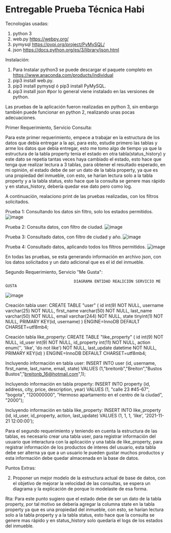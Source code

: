 # Entregable Prueba Técnica Habi

Tecnologías usadas:
1. python 3
2. web.py  https://webpy.org/
3. pymysql  https://pypi.org/project/PyMySQL/
4. json  https://docs.python.org/es/3/library/json.html

Instalación:
1. Para Instalar python3 se puede descargar el paquete completo en https://www.anaconda.com/products/individual 
2. pip3 install web.py.
3. pip3 install pymysql ó pip3 install PyMySQL.
4. pip3 install json  #por lo general viene instalado en las versiones de python.

Las pruebas de la aplicación fueron realizadas en python 3, sin embargo también puede funcionar en python 2, realizando unas pocas adecuaciones.

Primer Requerimiento, Servicio Consulta:

Para este primer requerimiento, empece a trabajar en la estructura de los datos que debía entregar a la api, para esto, estudie primero las tablas y arme los datos que debía entregar, esto me tomo algo de tiempo ya que la estructura de la tabla property tenía el estado en otra tabla(status_history) y este dato se repetia tantas veces haya cambiado el estado, esto hace que tenga que realizar lectura a 3 tablas, para obtener el resultado esperado, en mi opinión, el estado debe de ser un dato de la tabla property, ya que es una propiedad del inmueble, con esto, se harían lectura solo a la tabla property y a la tabla status, esto hace que la consulta se genere mas rápido y en status_history, debería quedar ese dato pero como log.

A continuación, realaciono print de las pruebas realizadas, con los filtros solicitados.

Prueba 1: Consultando los datos sin filtro, solo los estados permitidos.
![image](https://user-images.githubusercontent.com/94751889/142778745-22c41134-9cfa-4231-96e1-485d8f1ac238.png)

Prueba 2: Consulta datos, con filtro de ciudad.
![image](https://user-images.githubusercontent.com/94751889/142778786-da41ae5d-7b2f-4a3e-a8e3-06e824cfb596.png)

Prueba 3: Consultado datos, con filtro de ciudad y año.
![image](https://user-images.githubusercontent.com/94751889/142778808-ad2f5b10-22c3-4c12-a6ea-8ef557cd1551.png)

Prueba 4: Consultado datos, aplicando todos los filtros permitidos.
![image](https://user-images.githubusercontent.com/94751889/142778881-1ee4c9a0-ba09-4a03-a827-becc4e6f295b.png)

En todas las pruebas, se esta generando información en archivo json, con los datos solicitados y un dato adicional que es el id del inmueble.

Segundo Requerimiento, Servicio "Me Gusta":

                                  DIAGRAMA ENTIDAD REALICIÓN SERVICIO ME GUSTA

![image](https://user-images.githubusercontent.com/94751889/142780318-6f275b87-8bee-49f0-ae74-8566b9f6981f.png)


Creación tabla user:
CREATE TABLE "user" ( id int(9) NOT NULL, username varchar(25) NOT NULL, first_name varchar(50) NOT NULL, last_name varchar(50) NOT NULL, email varchar(244) NOT NULL, state tinyint(1) NOT NULL, PRIMARY KEY(id, username) ) ENGINE=InnoDB DEFAULT CHARSET=utf8mb4;  

Creación tabla like_property:
CREATE TABLE "like_property" ( id int(9) NOT NULL, id_user int(9) NOT NULL, id_property int(11) NOT NULL, action enum('', 'like', 'do not like') NOT NULL, last_update datetime NOT NULL, PRIMARY KEY(id) ) ENGINE=InnoDB DEFAULT CHARSET=utf8mb4; 

Incluyendo información en tabla user:
INSERT INTO user (id, username, first_name, last_name, email, state) VALUES (1,"breitonb","Breiton","Bustos Bustos","breitonb_16@hotmail.com",1);

Incluyendo información en tabla property:
INSERT INTO property (id, address, city, price, description, year) VALUES (1, "calle 23 #45-67", "bogota", "120000000", "Hermoso apartamento en el centro de la ciudad", "2000");

Incluyendo información en tabla like_property:
INSERT INTO like_property  (id, id_user, id_property, action, last_update) VALUES (1, 1, 1, 'like', '2021-11-21 12:00:00');

Para el segundo requerimiento y teniendo en cuenta la estructura de las tablas, es necesario crear una tabla user, para registrar información del usuario que interactura con la aplicación y una tabla de like_property, para registrar información de los productos de interes del usuario, esta tabla debe ser alterna ya que a un usuario le pueden gustar muchos productos y esta información debe quedar almacenada en la base de datos.

Puntos Extras:

2. Proponer un mejor modelo de la estructura actual de base de datos, con el objetivo de
mejorar la velocidad de las consultas, se espera un diagrama y la explicación de porque
lo modelaste de esa forma.

Rta: Para este punto sugiero que el estado debe de ser un dato de la tabla property, por tal motivo se debería agregar la columna state en la tabla property ya que es una propiedad del inmueble, con esto, se harían lectura solo a la tabla property y a la tabla status, esto hace que la consulta se genere mas rápido y en status_history solo quedaría el logs de los estados del inmueble.
